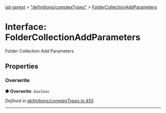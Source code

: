 [gd-sprest](../README.md) > ["definitions/complexTypes"](../modules/_definitions_complextypes_.md) > [FolderCollectionAddParameters](../interfaces/_definitions_complextypes_.foldercollectionaddparameters.md)



# Interface: FolderCollectionAddParameters


Folder Collection Add Parameters


## Properties
<a id="overwrite"></a>

###  Overwrite

**●  Overwrite**:  *`boolean`* 

*Defined in [definitions/complexTypes.ts:455](https://github.com/gunjandatta/sprest/blob/3de79f1/src/definitions/complexTypes.ts#L455)*





___


